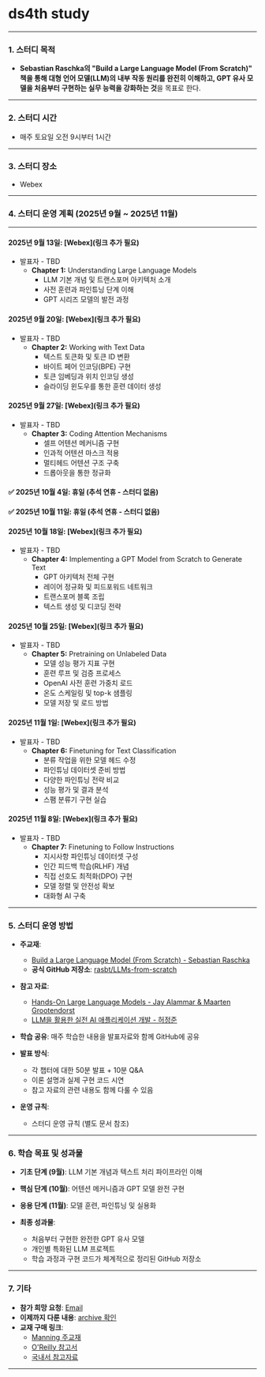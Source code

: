 # **ds4th study**

---

### **1. 스터디 목적**

* **Sebastian Raschka의 "Build a Large Language Model (From Scratch)" 책을 통해 대형 언어 모델(LLM)의 내부 작동 원리를 완전히 이해하고, GPT 유사 모델을 처음부터 구현하는 실무 능력을 강화하는 것**을 목표로 한다.

---

### **2. 스터디 시간**

* 매주 토요일 오전 9시부터 1시간

---

### **3. 스터디 장소**

* Webex

---

### **4. 스터디 운영 계획 (2025년 9월 ~ 2025년 11월)**

---

#### **2025년 9월 13일**: [Webex](링크 추가 필요)

* 발표자 - TBD
  * **Chapter 1:** Understanding Large Language Models
    * LLM 기본 개념 및 트랜스포머 아키텍처 소개
    * 사전 훈련과 파인튜닝 단계 이해
    * GPT 시리즈 모델의 발전 과정

#### **2025년 9월 20일**: [Webex](링크 추가 필요)

* 발표자 - TBD
  * **Chapter 2:** Working with Text Data
    * 텍스트 토큰화 및 토큰 ID 변환
    * 바이트 페어 인코딩(BPE) 구현
    * 토큰 임베딩과 위치 인코딩 생성
    * 슬라이딩 윈도우를 통한 훈련 데이터 생성

#### **2025년 9월 27일**: [Webex](링크 추가 필요)

* 발표자 - TBD
  * **Chapter 3:** Coding Attention Mechanisms
    * 셀프 어텐션 메커니즘 구현
    * 인과적 어텐션 마스크 적용
    * 멀티헤드 어텐션 구조 구축
    * 드롭아웃을 통한 정규화

#### **✅ 2025년 10월 4일**: 휴일 (추석 연휴 - 스터디 없음)

#### **✅ 2025년 10월 11일**: 휴일 (추석 연휴 - 스터디 없음)

#### **2025년 10월 18일**: [Webex](링크 추가 필요)

* 발표자 - TBD
  * **Chapter 4:** Implementing a GPT Model from Scratch to Generate Text
    * GPT 아키텍처 전체 구현
    * 레이어 정규화 및 피드포워드 네트워크
    * 트랜스포머 블록 조립
    * 텍스트 생성 및 디코딩 전략

#### **2025년 10월 25일**: [Webex](링크 추가 필요)

* 발표자 - TBD
  * **Chapter 5:** Pretraining on Unlabeled Data
    * 모델 성능 평가 지표 구현
    * 훈련 루프 및 검증 프로세스
    * OpenAI 사전 훈련 가중치 로드
    * 온도 스케일링 및 top-k 샘플링
    * 모델 저장 및 로드 방법

#### **2025년 11월 1일**: [Webex](링크 추가 필요)

* 발표자 - TBD
  * **Chapter 6:** Finetuning for Text Classification
    * 분류 작업을 위한 모델 헤드 수정
    * 파인튜닝 데이터셋 준비 방법
    * 다양한 파인튜닝 전략 비교
    * 성능 평가 및 결과 분석
    * 스팸 분류기 구현 실습

#### **2025년 11월 8일**: [Webex](링크 추가 필요)

* 발표자 - TBD
  * **Chapter 7:** Finetuning to Follow Instructions
    * 지시사항 파인튜닝 데이터셋 구성
    * 인간 피드백 학습(RLHF) 개념
    * 직접 선호도 최적화(DPO) 구현
    * 모델 정렬 및 안전성 확보
    * 대화형 AI 구축

---

### **5. 스터디 운영 방법**

* **주교재**:
  * [Build a Large Language Model (From Scratch) - Sebastian Raschka](https://www.manning.com/books/build-a-large-language-model-from-scratch)
  * **공식 GitHub 저장소**: [rasbt/LLMs-from-scratch](https://github.com/rasbt/LLMs-from-scratch)

* **참고 자료**:
  * [Hands-On Large Language Models - Jay Alammar & Maarten Grootendorst](https://www.oreilly.com/library/view/hands-on-large-language/9781098150952/)
  * [LLM을 활용한 실전 AI 애플리케이션 개발 - 허정준](https://github.com/onlybooks/llm)

* **학습 공유**: 매주 학습한 내용을 발표자료와 함께 GitHub에 공유
* **발표 방식**:
  * 각 챕터에 대한 50분 발표 + 10분 Q&A
  * 이론 설명과 실제 구현 코드 시연
  * 참고 자료의 관련 내용도 함께 다룰 수 있음

* **운영 규칙**:
  * 스터디 운영 규칙 (별도 문서 참조)

---

### **6. 학습 목표 및 성과물**

* **기초 단계 (9월)**: LLM 기본 개념과 텍스트 처리 파이프라인 이해
* **핵심 단계 (10월)**: 어텐션 메커니즘과 GPT 모델 완전 구현  
* **응용 단계 (11월)**: 모델 훈련, 파인튜닝 및 실용화

* **최종 성과물**: 
  * 처음부터 구현한 완전한 GPT 유사 모델
  * 개인별 특화된 LLM 프로젝트
  * 학습 과정과 구현 코드가 체계적으로 정리된 GitHub 저장소

---

### **7. 기타**

* **참가 희망 요청**: [Email](mailto:restful3@gmail.com)
* **이제까지 다룬 내용**: [archive 확인](https://github.com/restful3/ds4th_study/tree/main/archive)
* **교재 구매 링크**: 
  * [Manning 주교재](https://www.manning.com/books/build-a-large-language-model-from-scratch)
  * [O'Reilly 참고서](https://www.oreilly.com/library/view/hands-on-large-language/9781098150952/)
  * [국내서 참고자료](https://github.com/onlybooks/llm)


---

